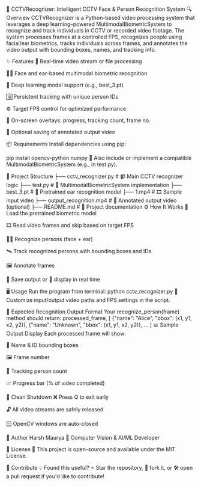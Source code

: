 🧠 CCTVRecognizer: Intelligent CCTV Face & Person Recognition System
🔍 Overview
CCTVRecognizer is a Python-based video processing system that leverages a deep learning–powered MultimodalBiometricSystem to recognize and track individuals in CCTV or recorded video footage.
The system processes frames at a controlled FPS, recognizes people using facial/ear biometrics, tracks individuals across frames, and annotates the video output with bounding boxes, names, and tracking info.

✨ Features
🎥 Real-time video stream or file processing

🧑‍💼 Face and ear-based multimodal biometric recognition

🧠 Deep learning model support (e.g., best_3.pt)

🆔 Persistent tracking with unique person IDs

⚙️ Target FPS control for optimized performance

📝 On-screen overlays: progress, tracking count, frame no.

💾 Optional saving of annotated output video

📦 Requirements
Install dependencies using pip:

pip install opencv-python numpy
🔧 Also include or implement a compatible MultimodalBiometricSystem (e.g., in test.py).

📁 Project Structure
├── cctv_recognizer.py        # 📹 Main CCTV recognizer logic
├── test.py                   # 🧬 MultimodalBiometricSystem implementation
├── best_3.pt                 # 🧠 Pretrained ear recognition model
├── 1.mp4                     # 🎞️ Sample input video
├── output_recognition.mp4    # 💾 Annotated output video (optional)
├── README.md                 # 📄 Project documentation
⚙️ How It Works
🚀 Load the pretrained biometric model

🎞️ Read video frames and skip based on target FPS

🧑‍💼 Recognize persons (face + ear)

🛰️ Track recognized persons with bounding boxes and IDs

🖼️ Annotate frames

💾 Save output or 👀 display in real time

🖥️ Usage
Run the program from terminal:
python cctv_recognizer.py
🔧 Customize input/output video paths and FPS settings in the script.

🧾 Expected Recognition Output Format
Your recognize_person(frame) method should return:
processed_frame, [
  {"name": "Alice", "bbox": (x1, y1, x2, y2)},
  {"name": "Unknown", "bbox": (x1, y1, x2, y2)},
  ...
]
📊 Sample Output Display
Each processed frame will show:

🧾 Name & ID bounding boxes

🖼️ Frame number

🔁 Tracking person count

📈 Progress bar (% of video completed)

🧹 Clean Shutdown
❌ Press Q to exit early

🔓 All video streams are safely released

🪟 OpenCV windows are auto-closed

👤 Author
Harsh Maurya
🧠 Computer Vision & AI/ML Developer

📄 License
🪪 This project is open-source and available under the MIT License.

🤝 Contribute
💡 Found this useful?
⭐ Star the repository, 🍴 fork it, or 🛠️ open a pull request if you'd like to contribute!

